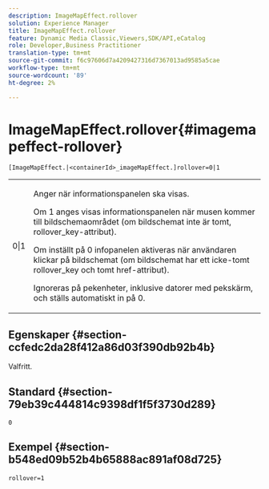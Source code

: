 ```yaml
---
description: ImageMapEffect.rollover
solution: Experience Manager
title: ImageMapEffect.rollover
feature: Dynamic Media Classic,Viewers,SDK/API,eCatalog
role: Developer,Business Practitioner
translation-type: tm+mt
source-git-commit: f6c97606d7a4209427316d7367013ad9585a5cae
workflow-type: tm+mt
source-wordcount: '89'
ht-degree: 2%

---
```



# ImageMapEffect.rollover{#imagemapeffect-rollover}

`[ImageMapEffect.|<containerId>_imageMapEffect.]rollover=0|1`

<table id="table_2671D63442B54F659C32C4A3CC61DD7C"> 
 <tbody> 
  <tr> 
   <td colname="col1"> <p><span class="codeph"> 0|1</span> </p> </td> 
   <td colname="col2"> <p>Anger när informationspanelen ska visas. </p> <p>Om <span class="codeph"> 1</span> anges visas informationspanelen när musen kommer till bildschemaområdet (om bildschemat inte är tomt, <span class="codeph"> rollover_key</span>-attribut). </p> <p>Om inställt på <span class="codeph"> 0</span> infopanelen aktiveras när användaren klickar på bildschemat (om bildschemat har ett icke-tomt <span class="codeph"> rollover_key</span> och tomt <span class="codeph"> href</span>-attribut). </p> <p> Ignoreras på pekenheter, inklusive datorer med pekskärm, och ställs automatiskt in på <span class="codeph"> 0</span>. </p> </td> 
  </tr> 
 </tbody> 
</table>

## Egenskaper {#section-ccfedc2da28f412a86d03f390db92b4b}

Valfritt.

## Standard {#section-79eb39c444814c9398df1f5f3730d289}

`0`

## Exempel {#section-b548ed09b52b4b65888ac891af08d725}

`rollover=1`
